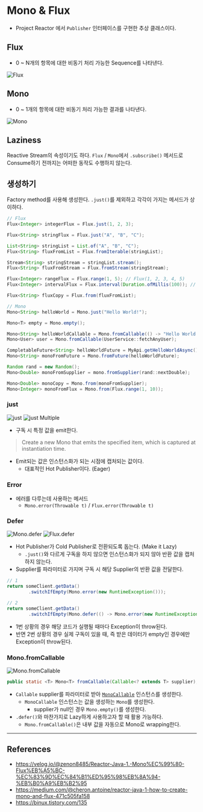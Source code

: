 # Mono & Flux

- Project Reactor 에서 `Publisher` 인터페이스를 구현한 추상 클래스이다.

## Flux

- 0 ~ N개의 항목에 대한 비동기 처리 가능한 Sequence를 나타낸다.

![Flux](https://projectreactor.io/docs/core/release/reference/images/flux.svg)

## Mono

- 0 ~ 1개의 항목에 대한 비동기 처리 가능한 결과를 나타낸다.

![Mono](https://projectreactor.io/docs/core/release/reference/images/mono.svg)

## Laziness

Reactive Stream의 속성이기도 하다. `Flux` / `Mono`에서 `.subscribe()` 메서드로 Consume하기 전까지는 어떠한 동작도 수행하지 않는다.

## 생성하기

Factory method를 사용해 생성한다. `.just()`를 제외하고 각각이 가지는 메서드가 상이하다.

```java
// Flux
Flux<Integer> integerFlux = Flux.just(1, 2, 3);

Flux<String> stringFlux = Flux.just("A", "B", "C");

List<String> stringList = List.of("A", "B", "C");
Flux<String> fluxFromList = Flux.fromIterable(stringList);

Stream<String> stringStream = stringList.stream();
Flux<String> fluxFromStream = Flux.fromStream(stringStream);

Flux<Integer> rangeFlux = Flux.range(1, 5); // Flux(1, 2, 3, 4, 5)
Flux<Integer> intervalFlux = Flux.interval(Duration.ofMillis(100)); // 100ms마다 새로운 값을 만들어 Flux를 생성하며 값은 1부터 시작해 증가

Flux<String> fluxCopy = Flux.from(fluxFromList);

// Mono
Mono<String> helloWorld = Mono.just("Hello World!");

Mono<T> empty = Mono.empty();

Mono<String> helloWorldCallable = Mono.fromCallable(() -> "Hello World!");
Mono<User> user = Mono.fromCallable(UserService::fetchAnyUser);

CompletableFuture<String> helloWorldFuture = MyApi.getHelloWorldAsync();
Mono<String> monoFromFuture = Mono.fromFuture(helloWorldFuture);

Random rand = new Random();
Mono<Double> monoFromSupplier = mono.fromSupplier(rand::nextDouble);

Mono<Double> monoCopy = Mono.from(monoFromSupplier);
Mono<Integer> monoFromFlux = Mono.from(Flux.range(1, 10));
```

### just

![just](https://projectreactor.io/docs/core/release/api/reactor/core/publisher/doc-files/marbles/just.svg)
![just Multiple](https://projectreactor.io/docs/core/release/api/reactor/core/publisher/doc-files/marbles/justMultiple.svg)

- 구독 시 특정 값을 emit한다.

> Create a new Mono that emits the specified item, which is captured at instantiation time.

- Emit되는 값은 인스턴스화가 되는 시점에 캡처되는 값이다.
  - 대표적인 Hot Publisher이다. (Eager)

### Error

- 에러를 다루는데 사용하는 메서드
  - `Mono.error(Throwable t)` / `Flux.error(Throwable t)`

### Defer

![Mono.defer](https://projectreactor.io/docs/core/release/api/reactor/core/publisher/doc-files/marbles/deferForMono.svg)
![Flux.defer](https://projectreactor.io/docs/core/release/api/reactor/core/publisher/doc-files/marbles/deferForFlux.svg)

- Hot Publisher가 Cold Publisher로 전환되도록 돕는다. (Make it Lazy)
  - `.just()`와 다르게 구독을 하지 않으면 인스턴스화가 되지 않아 반환 값을 캡처하지 않는다.
- Supplier를 파라미터로 가지며 구독 시 해당 Supplier의 반환 값을 전달한다.

```java
// 1
return someClient.getData()
        .switchIfEmpty(Mono.error(new RuntimeException()));

// 2
return someClient.getData()
        .switchIfEmpty(Mono.defer(() -> Mono.error(new RuntimeException())));

```

- 1번 상황의 경우 해당 코드가 실행될 때마다 Exception이 throw된다.
- 반면 2번 상황의 경우 실제 구독이 있을 때, 즉 받은 데이터가 empty인 경우에만 Exception이 throw된다.

### Mono.fromCallable

![Mono.fromCallable](https://projectreactor.io/docs/core/release/api/reactor/core/publisher/doc-files/marbles/fromCallable.svg)

```java
public static <T> Mono<T> fromCallable(Callable<? extends T> supplier);
```

- `Callable` supplier를 파라미터로 받아 [`MonoCallable`](https://github.com/reactor/reactor-core/blob/main/reactor-core/src/main/java/reactor/core/publisher/MonoCallable.java) 인스턴스를 생성한다.
  - `MonoCallable` 인스턴스는 값을 생성하는 `Mono`를 생성한다.
    - supplier가 null인 경우 `Mono.empty()`를 생성한다.
- `.defer()`와 마찬가지로 Lazy하게 사용하고자 할 때 활용 가능하다.
  - `Mono.fromCallable()`은 내부 값을 자동으로 Mono로 wrapping한다.

---

## References

- https://velog.io/@zenon8485/Reactor-Java-1.-Mono%EC%99%80-Flux%EB%A5%BC-%EC%83%9D%EC%84%B1%ED%95%98%EB%8A%94-%EB%B0%A9%EB%B2%95
- https://medium.com/@cheron.antoine/reactor-java-1-how-to-create-mono-and-flux-471c505fa158
- https://binux.tistory.com/135